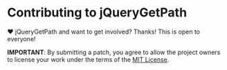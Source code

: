 # Contributing to jQueryGetPath

♥ jQueryGetPath and want to get involved?
Thanks! This is open to everyone!

**IMPORTANT**: By submitting a patch, you agree to allow the project owners to
license your work under the terms of the [MIT License](LICENSE.txt).
